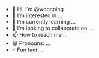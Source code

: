 - 👋 Hi, I’m @woonping
- 👀 I’m interested in ...
- 🌱 I’m currently learning ...
- 💞️ I’m looking to collaborate on ...
- 📫 How to reach me ...
- 😄 Pronouns: ...
- ⚡ Fun fact: ...

<!---
woonping/woonping is a ✨ special ✨ repository because its `README.md` (this file) appears on your GitHub profile.
You can click the Preview link to take a look at your changes.
--->
